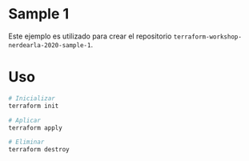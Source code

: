 # Sample 1

Este ejemplo es utilizado para crear el repositorio
`terraform-workshop-nerdearla-2020-sample-1`.

# Uso

```sh
# Inicializar
terraform init

# Aplicar
terraform apply

# Eliminar
terraform destroy
```

